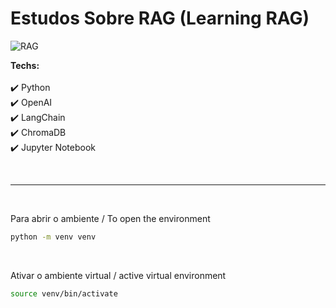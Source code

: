 # Estudos Sobre RAG (Learning RAG)


![RAG ](https://github.com/user-attachments/assets/19ba9afc-f4c7-4d20-ac4c-ca17e28f5b59)


**Techs:**<br><br>
✔️ Python<br>
✔️ OpenAI<br>
✔️ LangChain<br>
✔️ ChromaDB<br>
✔️ Jupyter Notebook<br>

<br>

---

<br>

Para abrir o ambiente / To open the environment

```bash
python -m venv venv
```
<br>

Ativar o ambiente virtual / active virtual environment

```bash
source venv/bin/activate
```
